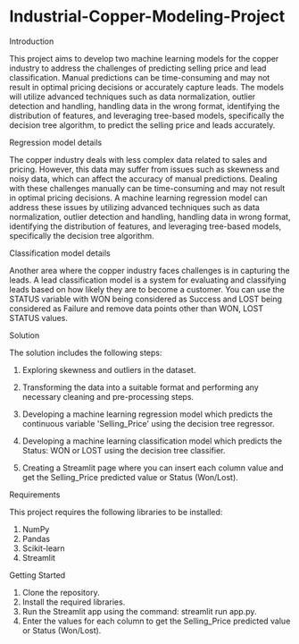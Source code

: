 # Industrial-Copper-Modeling-Project

Introduction

This project aims to develop two machine learning models for the copper industry to address the challenges of predicting selling price and lead classification. Manual predictions can be time-consuming and may not result in optimal pricing decisions or accurately capture leads. The models will utilize advanced techniques such as data normalization, outlier detection and handling, handling data in the wrong format, identifying the distribution of features, and leveraging tree-based models, specifically the decision tree algorithm, to predict the selling price and leads accurately.

Regression model details

The copper industry deals with less complex data related to sales and pricing. However, this data may suffer from issues such as skewness and noisy data, which can affect the accuracy of manual predictions. Dealing with these challenges manually can be time-consuming and may not result in optimal pricing decisions. A machine learning regression model can address these issues by utilizing advanced techniques such as data normalization, outlier detection and handling, handling data in wrong format, identifying the distribution of features, and leveraging tree-based models, specifically the decision tree algorithm.

Classification model details

Another area where the copper industry faces challenges is in capturing the leads. A lead classification model is a system for evaluating and classifying leads based on how likely they are to become a customer. You can use the STATUS variable with WON being considered as Success and LOST being considered as Failure and remove data points other than WON, LOST STATUS values.

Solution

The solution includes the following steps:

1) Exploring skewness and outliers in the dataset.

2) Transforming the data into a suitable format and performing any necessary cleaning and pre-processing steps.

3) Developing a machine learning regression model which predicts the continuous variable 'Selling_Price' using the decision tree regressor.

4) Developing a machine learning classification model which predicts the Status: WON or LOST using the decision tree classifier.

5) Creating a Streamlit page where you can insert each column value and get the Selling_Price predicted value or Status (Won/Lost).

Requirements

This project requires the following libraries to be installed:

1) NumPy
2) Pandas
3) Scikit-learn
4) Streamlit

Getting Started

1) Clone the repository.
2) Install the required libraries.
3) Run the Streamlit app using the command: streamlit run app.py.
4) Enter the values for each column to get the Selling_Price predicted value or Status (Won/Lost).

